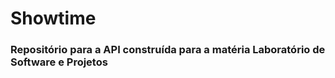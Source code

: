 # Showtime

### Repositório para a API construída para a matéria Laboratório de Software e Projetos
